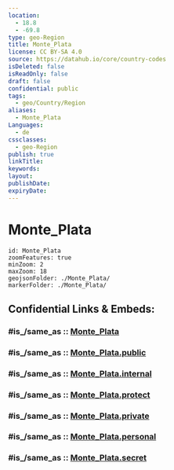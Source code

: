 ```yaml
---
location:
  - 18.8
  - -69.8
type: geo-Region
title: Monte_Plata
license: CC BY-SA 4.0
source: https://datahub.io/core/country-codes
isDeleted: false
isReadOnly: false
draft: false
confidential: public
tags:
  - geo/Country/Region
aliases:
  - Monte_Plata
Languages:
  - de
cssclasses:
  - geo-Region
publish: true
linkTitle:
keywords:
layout:
publishDate:
expiryDate:
---
```


# Monte_Plata

```leaflet
id: Monte_Plata
zoomFeatures: true 
minZoom: 2 
maxZoom: 18
geojsonFolder: ./Monte_Plata/
markerFolder: ./Monte_Plata/
```


## Confidential Links & Embeds: 

### #is_/same_as :: [Monte_Plata](/_Standards/Earth/Continent/America~Caribbean/Dominican_Rep/provinces~Dominican_Rep/Monte_Plata.md) 

### #is_/same_as :: [Monte_Plata.public](/_public/Earth/Continent/America~Caribbean/Dominican_Rep/provinces~Dominican_Rep/Monte_Plata.public.md) 

### #is_/same_as :: [Monte_Plata.internal](/_internal/Earth/Continent/America~Caribbean/Dominican_Rep/provinces~Dominican_Rep/Monte_Plata.internal.md) 

### #is_/same_as :: [Monte_Plata.protect](/_protect/Earth/Continent/America~Caribbean/Dominican_Rep/provinces~Dominican_Rep/Monte_Plata.protect.md) 

### #is_/same_as :: [Monte_Plata.private](/_private/Earth/Continent/America~Caribbean/Dominican_Rep/provinces~Dominican_Rep/Monte_Plata.private.md) 

### #is_/same_as :: [Monte_Plata.personal](/_personal/Earth/Continent/America~Caribbean/Dominican_Rep/provinces~Dominican_Rep/Monte_Plata.personal.md) 

### #is_/same_as :: [Monte_Plata.secret](/_secret/Earth/Continent/America~Caribbean/Dominican_Rep/provinces~Dominican_Rep/Monte_Plata.secret.md)

